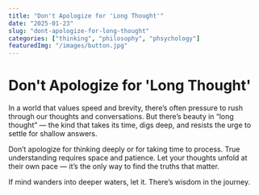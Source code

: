 ```yaml
---
title: "Don't Apologize for 'Long Thought'"
date: "2025-01-23"
slug: "dont-apologize-for-long-thought"
categories: ["thinking", "philosophy", "phsychology"]
featuredImg: "/images/button.jpg"
---
```


# Don't Apologize for 'Long Thought'

In a world that values speed and brevity, there’s often pressure to rush through our thoughts and conversations. But there’s beauty in “long thought” — the kind that takes its time, digs deep, and resists the urge to settle for shallow answers. 

Don’t apologize for thinking deeply or for taking time to process. True understanding requires space and patience. Let your thoughts unfold at their own pace — it’s the only way to find the truths that matter.

If mind wanders into deeper waters, let it. There’s wisdom in the journey.